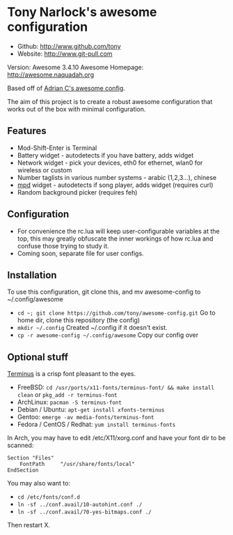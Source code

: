 # Tony Narlock's awesome configuration

* Github: http://www.github.com/tony
* Website: http://www.git-pull.com

Version: Awesome 3.4.10
Awesome Homepage: http://awesome.naquadah.org

Based off of [Adrian C's awesome config](http://git.sysphere.org/awesome-configs).

The aim of this project is to create a robust awesome configuration that works out of the box
with minimal configuration.

Features
--------
  * Mod-Shift-Enter is Terminal
  * Battery widget - autodetects if you have battery, adds widget
  * Network widget - pick your devices, eth0 for ethernet, wlan0 for wireless or custom
  * Number taglists in various number systems - arabic (1,2,3...), chinese
  * [mpd](http://mpd.wikia.com/wiki/Music_Player_Daemon_Wiki) widget - autodetects if song player, adds widget (requires curl)
  * Random background picker (requires feh)

Configuration
-------------
  * For convenience the rc.lua will keep user-configurable variables at the top, this
    may greatly obfuscate the inner workings of how rc.lua and confuse those trying to study it.
  * Coming soon, separate file for user configs.

Installation
------------
To use this configuration, git clone this, and mv awesome-config to ~/.config/awesome

  * `cd ~; git clone https://github.com/tony/awesome-config.git` Go to home dir, clone this repository (the config)
  * `mkdir ~/.config` Created ~/.config if it doesn't exist.
  * `cp -r awesome-config ~/.config/awesome` Copy our config over

Optional stuff
--------------

[Terminus](http://terminus-font.sourceforge.net/) is a crisp font pleasant to the eyes.

  * FreeBSD: `cd /usr/ports/x11-fonts/terminus-font/ && make install clean` or `pkg_add -r terminus-font`
  * ArchLinux: `pacman -S terminus-font`
  * Debian / Ubuntu: `apt-get install xfonts-terminus`
  * Gentoo: `emerge -av media-fonts/terminus-font`
  * Fedora / CentOS / Redhat: `yum install terminus-fonts`

In Arch, you may have to edit /etc/X11/xorg.conf and have your font dir to be scanned:

```
Section "Files"
	FontPath     "/usr/share/fonts/local"
EndSection
```

You may also want to:

  * `cd /etc/fonts/conf.d`
  * `ln -sf ../conf.avail/10-autohint.conf ./`
  * `ln -sf ../conf.avail/70-yes-bitmaps.conf ./`

Then restart X.
